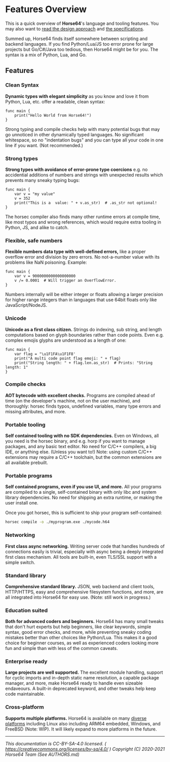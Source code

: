 
# Features Overview

This is a quick overview of **Horse64**'s language and tooling
features. You may also want to [read the design approach](
./Design.md) and [the specifications](./Specification/Horse64.md).

Summed up, Horse64 finds itself somewhere between scripting and
backend languages. If you find Python/Lua/JS too error prone for
large projects but Go/C#/Java too tedious, then Horse64 might
be for you. The syntax is a mix of Python, Lua, and Go.


## Features

### Clean Syntax

**Dynamic types with elegant simplicity** as you know and love it
from Python, Lua, etc. offer a readable, clean syntax:
```horse64
func main {
    print("Hello World from Horse64!")
}
```
Strong typing and compile checks help with many potential bugs that
may go unnoticed in other dynamically typed languages.
No significant whitespace, so no "indentation bugs" and you
can type all your code in one line if you want. (Not recommended.)

### Strong types

**Strong types with avoidance of error-prone type coercions** e.g.
no accidential additions of numbers and strings with unexpected
results which prevents many sneaky typing bugs:
```horse64
func main {
    var v = "my value"
    v = 352
    print("This is a  value: " + v.as_str)  # .as_str not optional!
}
```
The horsec compiler also finds many other runtime errors at
compile time, like most typos and wrong references, which
would require extra tooling in Python, JS, and alike to catch.

### Flexible, safe numbers

**Flexible numbers data type with well-defined errors,** like a proper
overflow error and division by zero errors. No not-a-number value with
its problems like NaN poisoning. Example:
```horse64
func main {
    var v = 9000000000000000000
    v /= 0.0001  # Will trigger an OverflowError.
}
```
Numbers internally will be either integer or floats allowing a
larger precision for higher range integers than in languages that use
64bit floats only like JavaScript/NodeJS.

### Unicode

**Unicode as a first class citizen.** Strings do indexing,
sub string, and length computations based on glyph boundaries
rather than code points. Even e.g. complex emojis glyphs
are understood as a length of one:
```
func main {
    var flag = "\u1F1FA\u1F1F8'
    print("A multi code point flag emoji: " + flag)
    print("String length: " + flag.len.as_str)  # Prints: "String length: 1"
}
```

### Compile checks

**AOT bytecode with excellent checks.** Programs are compiled
ahead of time (on the developer's machine, not on the user machine),
and thoroughly: horsec finds typos, undefined
variables, many type errors and missing attributes, and more.

### Portable tooling

**Self contained tooling with no SDK dependencies.** Even on Windows,
all you need is the horsec binary, and e.g. horp if you want to
manage packages, and any basic text editor.
No need for C/C++ compilers, a big IDE, or anything else. (Unless
you want to!) Note: using custom C/C++ extensions may require a
C/C++ toolchain, but the common extensions are all available prebuilt.

### Portable programs

**Self contained programs, even if you use UI, and more.** All
your programs are compiled to a single, self-contained binary with
only libc and system library dependencies.
No need for shipping an extra runtime, or making the user install one.
  
Once you got horsec, this is sufficient to ship your program self-contained:
```bash
horsec compile -o ./myprogram.exe ./mycode.h64
```

### Networking

**First class async networking.** Writing server code that
handles hundreds of connections easily is trivial, especially
with async being a deeply integrated first class mechanism. All
tools are built-in, even TLS/SSL support with a simple switch.

### Standard library

**Comprehensive standard library.** JSON, web backend and client
tools, HTTP/HTTPS, easy and comprehensive filesystem functions,
and more, are all integrated into Horse64 for easy use. (Note:
still work in progress.)

### Education suited

**Both for advanced coders and beginners.** Horse64 has many
small tweaks that don't hurt experts but help beginners, like
clear keywords, simple syntax, good error checks, and more, while
preventing sneaky coding mistakes better than other choices like
Python/Lua. This makes it a good choice for beginner courses,
as well as experienced coders looking more fun and simple than
with less of the common caveats.

### Enterprise ready

**Large projects are well supported.** The excellent module
handling, support for cyclic imports and in-depth static
name resolution, a capable package manager, and more, make
Horse64 ready to handle even sizeable endaveours. A built-in
deprecated keyword, and other tweaks help keep code maintainable.

### Cross-platform

**Supports multiple platforms.** Horse64 is available on many
[diverse platforms](./Platform%20Support.md) including Linux also
including ARM64 embedded, Windows, and FreeBSD (Note: WIP).
It will likely expand to more platforms in the future.

---
*This documentation is CC-BY-SA-4.0 licensed.
( https://creativecommons.org/licenses/by-sa/4.0/ )
Copyright (C) 2020-2021 Horse64 Team (See AUTHORS.md)*
